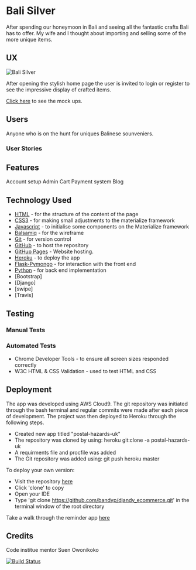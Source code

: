 # Bali Silver

After spending our honeymoon in Bali and seeing all the fantastic crafts Bali has to offer. My wife and I thought about importing
and selling some of the more unique items.

## UX
![Bali Silver](#)

After opening the stylish home page the user is invited to login or register to see the impressive display of crafted items.

[Click here](library/BaliSilver.pdf) to see the mock ups.

## Users
Anyone who is on the hunt for uniques Balinese sounveniers. 

### User Stories

## Features
Account setup
Admin
Cart
Payment system
Blog

## Technology Used
* [HTML](https://www.w3schools.com/html/) - for the structure of the content of the page
* [CSS3](https://www.w3schools.com/css/) - for making small adjustments to the materialize framework
* [Javascript](https://www.javascript.com/) - to initialise some components on the Materialize framework
* [Balsamiq](https://balsamiq.com/wireframes/) - for the wireframe
* [Git](https://git-scm.com/) - for version control
* [GitHub](https://github.com/) - to host the repository
* [GitHup Pages](https://pages.github.com/) - Website hosting.
* [Heroku](https://heroku.com) - to deploy the app
* [Flask-Pymongo](https://flask-pymongo.readthedocs.io/en/latest/) - for interaction with the front end
* [Python](https://www.python.org/) - for back end implementation
* [Bootstrap]
* [Django]
* [swipe]
* [Travis]

## Testing

### Manual Tests


### Automated Tests
* Chrome Developer Tools - to ensure all screen sizes responded correctly
* W3C HTML & CSS Validation - used to test HTML and CSS

## Deployment
The app was developed using AWS Cloud9. The git repository was initiated through 
the bash terminal and regular commits were made after each piece of development. 
The project was then deployed to Heroku through the following steps.

* Created new app titled "postal-hazards-uk"
* The repository was cloned by using: heroku git:clone -a postal-hazards-uk
* A requirments file and procfile was added
* The Git repository was added using: git push heroku master

To deploy your own version:
* Visit the repository [here](https://github.com/bandyp/djandy_ecommerce)
* Click 'clone' to copy
* Open your IDE
* Type 'git clone https://github.com/bandyp/djandy_ecommerce.git' in the terminal window of the root directory

Take a walk through the reminder app [here](https://djandy_ecommerce.herokuapp.com/)

## Credits
Code institue mentor Suen Owonikoko

[![Build Status](https://travis-ci.org/bandyp/djandy-ecommerce.svg?branch=master)](https://travis-ci.org/bandyp/djandy-ecommerce)